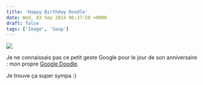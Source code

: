 ```yaml
---
title: 'Happy Birthday Doodle'
date: Wed, 03 Sep 2014 06:37:58 +0000
draft: false
tags: ['Image', 'Soup']
---
```


![](https://madd0.files.wordpress.com/2014/09/tumblr_nbbbrae6x11qzn0y8o1_1280.png)

Je ne connaissais pas ce petit geste Google pour le jour de son anniversaire : mon propre [Google Doodle](http://www.google.com/doodles/).

Je trouve ça super sympa :)
